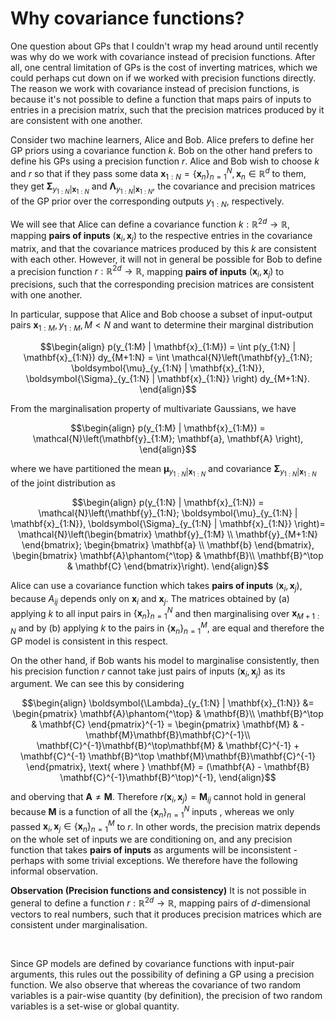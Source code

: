 # Why covariance functions?

One question about GPs that I couldn't wrap my head around until recently was why do we work with covariance instead of precision functions. After all, one central limitation of GPs is the cost of inverting matrices, which we could perhaps cut down on if we worked with precision functions directly. The reason we work with covariance instead of precision functions, is because it's not possible to define a function that maps pairs of inputs to entries in a precision matrix, such that the precision matrices produced by it are consistent with one another.

Consider two machine learners, Alice and Bob. Alice prefers to define her GP priors using a covariance function $k$. Bob on the other hand prefers to define his GPs using a precision function $r.$ Alice and Bob wish to choose $k$ and $r$ so that if they pass some data $\mathbf{x}_{1:N} = \{\mathbf{x}_n\}^N_{n=1}, \mathbf{x}_n \in \mathbb{R}^d$ to them, they get $\boldsymbol{\Sigma}_{y_{1:N} | \mathbf{x}_{1:N}}$ and $\boldsymbol{\Lambda}_{y_{1:N} | \mathbf{x}_{1:N}}$, the covariance and precision matrices of the GP prior over the corresponding outputs $y_{1:N}$, respectively.

We will see that Alice can define a covariance function $k : \mathbb{R}^{2d} \to \mathbb{R}$, mapping **pairs of inputs** $(\mathbf{x}_i, \mathbf{x}_j)$ to the respective entries in the covariance matrix, and that the covariance matrices produced by this $k$ are consistent with each other. However, it will not in general be possible for Bob to define a precision function $r : \mathbb{R}^{2d} \to \mathbb{R}$, mapping **pairs of inputs** $(\mathbf{x}_i, \mathbf{x}_j)$ to precisions, such that the corresponding precision matrices are consistent with one another.

In particular, suppose that Alice and Bob choose a subset of input-output pairs $\mathbf{x}_{1:M}, y_{1:M}, M < N$ and want to determine their marginal distribution

$$\begin{align}
p(y_{1:M} | \mathbf{x}_{1:M}) = \int p(y_{1:N} | \mathbf{x}_{1:N}) dy_{M+1:N} = \int \mathcal{N}\left(\mathbf{y}_{1:N}; \boldsymbol{\mu}_{y_{1:N} | \mathbf{x}_{1:N}}, \boldsymbol{\Sigma}_{y_{1:N} | \mathbf{x}_{1:N}} \right) dy_{M+1:N}.
\end{align}$$

From the marginalisation property of multivariate Gaussians, we have

$$\begin{align}
p(y_{1:M} | \mathbf{x}_{1:M}) = \mathcal{N}\left(\mathbf{y}_{1:M}; \mathbf{a}, \mathbf{A} \right),
\end{align}$$

where we have partitioned the mean $\boldsymbol{\mu}_{y_{1:N} | \mathbf{x}_{1:N}}$ and covariance $\boldsymbol{\Sigma}_{y_{1:N} | \mathbf{x}_{1:N}}$ of the joint distribution as

$$\begin{align}
p(y_{1:N} | \mathbf{x}_{1:N}) = \mathcal{N}\left(\mathbf{y}_{1:N}; \boldsymbol{\mu}_{y_{1:N} | \mathbf{x}_{1:N}}, \boldsymbol{\Sigma}_{y_{1:N} | \mathbf{x}_{1:N}} \right)= \mathcal{N}\left(\begin{bmatrix} \mathbf{y}_{1:M} \\ \mathbf{y}_{M+1:N}
\end{bmatrix}; \begin{bmatrix} \mathbf{a} \\ \mathbf{b}
\end{bmatrix},
\begin{bmatrix}
\mathbf{A}\phantom{^\top} & \mathbf{B}\\
\mathbf{B}^\top & \mathbf{C}
\end{bmatrix}\right).
\end{align}$$

Alice can use a covariance function which takes **pairs of inputs** $(\mathbf{x}_i, \mathbf{x}_j)$, because $A_{ij}$ depends only on $\mathbf{x}_i$ and $\mathbf{x}_j$. The matrices obtained by (a) applying $k$ to all input pairs in $\{\mathbf{x}_n\}^N_{n=1}$ and then marginalising over $\mathbf{x}_{M+1:N}$ and by (b) applying $k$ to the pairs in $\{\mathbf{x}_n\}^M_{n=1}$, are equal and therefore the GP model is consistent in this respect.

On the other hand, if Bob wants his model to marginalise consistently, then his precision function $r$ cannot take just pairs of inputs $(\mathbf{x}_i, \mathbf{x}_j)$ as its argument. We can see this by considering

$$\begin{align}
\boldsymbol{\Lambda}_{y_{1:N} | \mathbf{x}_{1:N}} &= \begin{pmatrix}
\mathbf{A}\phantom{^\top} & \mathbf{B}\\
\mathbf{B}^\top & \mathbf{C}
\end{pmatrix}^{-1} = \begin{pmatrix}
\mathbf{M} & -\mathbf{M}\mathbf{B}\mathbf{C}^{-1}\\
\mathbf{C}^{-1}\mathbf{B}^\top\mathbf{M} & \mathbf{C}^{-1} + \mathbf{C}^{-1} \mathbf{B}^\top \mathbf{M}\mathbf{B}\mathbf{C}^{-1}
\end{pmatrix}, \text{ where } \mathbf{M} = (\mathbf{A} - \mathbf{B} \mathbf{C}^{-1}\mathbf{B}^\top)^{-1},
\end{align}$$

and oberving that $\mathbf{A} \neq \mathbf{M}$. Therefore $r\left(\mathbf{x
}_i, \mathbf{x}_j\right) = \mathbf{M}_{ij}$ cannot hold in general because $\mathbf{M}$ is a function of all the $\{\mathbf{x}_n\}^N_{n=1}$ inputs
, whereas we only passed $\mathbf{x}_i, \mathbf{x}_j \in \{\mathbf{x}_n\}^M_{n=1}$ to $r$. In other words, the precision matrix depends on the whole set of inputs we are conditioning on, and any precision function that takes **pairs of inputs** as arguments will be inconsistent - perhaps with some trivial exceptions. We therefore have the following informal observation.


<div class='observation'>

**Observation (Precision functions and consistency)** It is not possible in general to define a function $r : \mathbb{R}^{2d} \to \mathbb{R}$, mapping pairs of $d$-dimensional vectors to real numbers, such that it produces precision matrices which are consistent under marginalisation.

</div>

<br>

Since GP models are defined by covariance functions with input-pair arguments, this rules out the possibility of defining a GP using a precision function. We also observe that whereas the covariance of two random variables is a pair-wise quantity (by definition), the precision of two random variables is a set-wise or global quantity.
